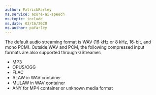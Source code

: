 ```yaml
---
author: PatrickFarley
ms.service: azure-ai-speech
ms.topic: include
ms.date: 03/16/2020
ms.author: pafarley
---
```


The default audio streaming format is WAV (16 kHz or 8 kHz, 16-bit, and mono PCM). Outside WAV and PCM, the following compressed input formats are also supported through GStreamer:

- MP3
- OPUS/OGG
- FLAC
- ALAW in WAV container
- MULAW in WAV container
- ANY for MP4 container or unknown media format
